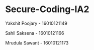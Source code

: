 # Secure-Coding-IA2

Yakshit Poojary - 16010121149

Sahil Saksena - 16010121166

Mrudula Sawant - 16010121173
